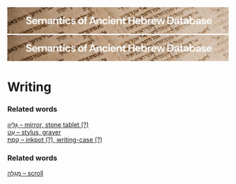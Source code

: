 <html><body><img id="banner" src="../../images/banners/banner.png" alt="banner" /></body></html>

<html><body><img id="banner" src="../../images/banners/banner.png" alt="banner" /></body></html>

# **Writing**


### Related words
[גִּלָּיוֹן – mirror, stone tablet (?)](../words/gillayon.md)<br>[עֵט – stylus, graver](../words/3ot.md)<br>[קֶסֶת – inkpot (?), writing-case (?)](../words/qeseth.md)<br>
### Related words
[מְגִלָּה – scroll](../words/mgillah.md)<br>